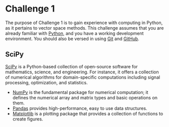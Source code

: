 # Challenge 1
The purpose of Challenge 1 is to gain experience with computing in Python, as it pertains to vector space methods.
This challenge assumes that you are already familiar with [Python](https://www.python.org/), and you have a working development environment.
You should also be versed in using [Git](https://git-scm.com/) and [GitHub](https://github.com/).

## SciPy
[SciPy](https://scipy.org/) is a Python-based collection of open-source software for mathematics, science, and engineering.
For instance, it offers a collection of numerical algorithms for domain-specific computations including signal processing, optimization, and statistics.
 * [NumPy](http://www.numpy.org/) is the fundamental package for numerical computation; it defines the numerical array and matrix types and basic operations on them.
 * [Pandas](http://pandas.pydata.org/) provides high-performance, easy to use data structures.
 * [Matplotlib](https://matplotlib.org/) is a plotting package that provides a collection of functions to create figures.

